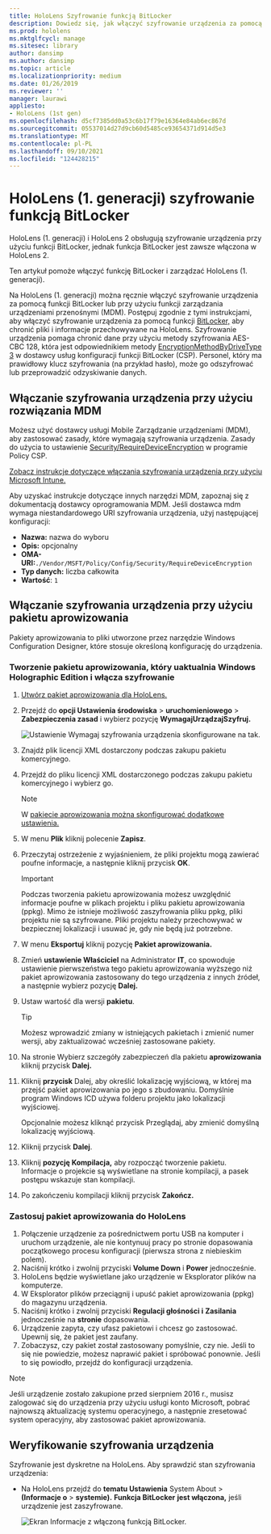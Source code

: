 ```yaml
---
title: HoloLens Szyfrowanie funkcją BitLocker
description: Dowiedz się, jak włączyć szyfrowanie urządzenia za pomocą funkcji BitLocker w celu ochrony plików przechowywanych na urządzeniach HoloLens rzeczywistości mieszanej.
ms.prod: hololens
ms.mktglfcycl: manage
ms.sitesec: library
author: dansimp
ms.author: dansimp
ms.topic: article
ms.localizationpriority: medium
ms.date: 01/26/2019
ms.reviewer: ''
manager: laurawi
appliesto:
- HoloLens (1st gen)
ms.openlocfilehash: d5cf7385dd0a53c6b17f79e16364e84ab6ec867d
ms.sourcegitcommit: 05537014d27d9cb60d5485ce93654371d914d5e3
ms.translationtype: MT
ms.contentlocale: pl-PL
ms.lasthandoff: 09/10/2021
ms.locfileid: "124428215"
---
```

# <a name="hololens-1st-gen-bitlocker-encryption"></a>HoloLens (1. generacji) szyfrowanie funkcją BitLocker

HoloLens (1. generacji) i HoloLens 2 obsługują szyfrowanie urządzenia przy użyciu funkcji BitLocker, jednak funkcja BitLocker jest zawsze włączona w HoloLens 2.

Ten artykuł pomoże włączyć funkcję BitLocker i zarządzać HoloLens (1. generacji).

Na HoloLens (1. generacji) można ręcznie włączyć szyfrowanie urządzenia za pomocą funkcji BitLocker lub przy użyciu funkcji zarządzania urządzeniami przenośnymi (MDM). Postępuj zgodnie z tymi instrukcjami, aby włączyć szyfrowanie urządzenia za pomocą funkcji [BitLocker,](/windows/security/information-protection/bitlocker/bitlocker-device-encryption-overview-windows-10#bitlocker-device-encryption) aby chronić pliki i informacje przechowywane na HoloLens. Szyfrowanie urządzenia pomaga chronić dane przy użyciu metody szyfrowania AES-CBC 128, która jest odpowiednikiem metody [EncryptionMethodByDriveType 3](/windows/client-management/mdm/bitlocker-csp#encryptionmethodbydrivetype) w dostawcy usług konfiguracji funkcji BitLocker (CSP). Personel, który ma prawidłowy klucz szyfrowania (na przykład hasło), może go odszyfrować lub przeprowadzić odzyskiwanie danych.

## <a name="enable-device-encryption-using-mdm"></a>Włączanie szyfrowania urządzenia przy użyciu rozwiązania MDM

Możesz użyć dostawcy usługi Mobile Zarządzanie urządzeniami (MDM), aby zastosować zasady, które wymagają szyfrowania urządzenia. Zasady do użycia to ustawienie [Security/RequireDeviceEncryption](/windows/client-management/mdm/policy-csp-security#security-requiredeviceencryption) w programie Policy CSP.

[Zobacz instrukcje dotyczące włączania szyfrowania urządzenia przy użyciu Microsoft Intune.](/intune/compliance-policy-create-windows#windows-holographic-for-business)

Aby uzyskać instrukcje dotyczące innych narzędzi MDM, zapoznaj się z dokumentacją dostawcy oprogramowania MDM. Jeśli dostawca mdm wymaga niestandardowego URI szyfrowania urządzenia, użyj następującej konfiguracji:

- **Nazwa:** nazwa do wyboru
- **Opis:** opcjonalny
- **OMA-URI:**`./Vendor/MSFT/Policy/Config/Security/RequireDeviceEncryption`
- **Typ danych:** liczba całkowita
- **Wartość**: `1`

## <a name="enable-device-encryption-using-a-provisioning-package"></a>Włączanie szyfrowania urządzenia przy użyciu pakietu aprowizowania

Pakiety aprowizowania to pliki utworzone przez narzędzie Windows Configuration Designer, które stosuje określoną konfigurację do urządzenia. 

### <a name="create-a-provisioning-package-that-upgrades-the-windows-holographic-edition-and-enables-encryption"></a>Tworzenie pakietu aprowizowania, który uaktualnia Windows Holographic Edition i włącza szyfrowanie

1. [Utwórz pakiet aprowizowania dla HoloLens.](hololens-provisioning.md)
1. Przejdź do **opcji Ustawienia środowiska**  >  **uruchomieniowego**  >  **Zabezpieczenia zasad** i wybierz pozycję **WymagajUrządzajSzyfruj.**

    ![Ustawienie Wymagaj szyfrowania urządzenia skonfigurowane na tak.](images/device-encryption.png)

1. Znajdź plik licencji XML dostarczony podczas zakupu pakietu komercyjnego.

1. Przejdź do pliku licencji XML dostarczonego podczas zakupu pakietu komercyjnego i wybierz go.
    > [!NOTE]
    > W [pakiecie aprowizowania można skonfigurować dodatkowe ustawienia.](hololens-provisioning.md)

1. W menu **Plik** kliknij polecenie **Zapisz**. 

1. Przeczytaj ostrzeżenie z wyjaśnieniem, że pliki projektu mogą zawierać poufne informacje, a następnie kliknij przycisk **OK**.

    > [!IMPORTANT]
    > Podczas tworzenia pakietu aprowizowania możesz uwzględnić informacje poufne w plikach projektu i pliku pakietu aprowizowania (ppkg). Mimo że istnieje możliwość zaszyfrowania pliku ppkg, pliki projektu nie są szyfrowane. Pliki projektu należy przechowywać w bezpiecznej lokalizacji i usuwać je, gdy nie będą już potrzebne.

1. W menu **Eksportuj** kliknij pozycję **Pakiet aprowizowania.**
1. Zmień **ustawienie Właściciel** na Administrator **IT**, co spowoduje ustawienie pierwszeństwa tego pakietu aprowizowania wyższego niż pakiet aprowizowania zastosowany do tego urządzenia z innych źródeł, a następnie wybierz pozycję **Dalej.**
1. Ustaw wartość dla wersji **pakietu**.

    > [!TIP]
    > Możesz wprowadzić zmiany w istniejących pakietach i zmienić numer wersji, aby zaktualizować wcześniej zastosowane pakiety.

1. Na stronie Wybierz szczegóły zabezpieczeń dla pakietu **aprowizowania** kliknij przycisk **Dalej.**
1. Kliknij **przycisk** Dalej, aby określić lokalizację wyjściową, w której ma przejść pakiet aprowizowania po jego s zbudowaniu. Domyślnie program Windows ICD używa folderu projektu jako lokalizacji wyjściowej.

    Opcjonalnie możesz kliknąć przycisk Przeglądaj, aby zmienić domyślną lokalizację wyjściową.

1. Kliknij przycisk **Dalej**.
1. Kliknij **pozycję Kompilacja,** aby rozpocząć tworzenie pakietu. Informacje o projekcie są wyświetlane na stronie kompilacji, a pasek postępu wskazuje stan kompilacji.
1. Po zakończeniu kompilacji kliknij przycisk **Zakończ.**

### <a name="apply-the-provisioning-package-to-hololens"></a>Zastosuj pakiet aprowizowania do HoloLens

1. Połączenie urządzenie za pośrednictwem portu USB na komputer i uruchom urządzenie, ale nie kontynuuj pracy po stronie dopasowania początkowego procesu konfiguracji (pierwsza strona z niebieskim polem). 
1. Naciśnij krótko i zwolnij przyciski **Volume Down** i **Power** jednocześnie.
1. HoloLens będzie wyświetlane jako urządzenie w Eksplorator plików na komputerze.
1. W Eksplorator plików przeciągnij i upuść pakiet aprowizowania (ppkg) do magazynu urządzenia.
1. Naciśnij krótko i zwolnij przyciski **Regulacji głośności i** **Zasilania** jednocześnie na **stronie** dopasowania.
1. Urządzenie zapyta, czy ufasz pakietowi i chcesz go zastosować. Upewnij się, że pakiet jest zaufany.
1. Zobaczysz, czy pakiet został zastosowany pomyślnie, czy nie. Jeśli to się nie powiedzie, możesz naprawić pakiet i spróbować ponownie. Jeśli to się powiodło, przejdź do konfiguracji urządzenia.

> [!NOTE]
> Jeśli urządzenie zostało zakupione przed sierpniem 2016 r., musisz zalogować się do urządzenia przy użyciu usługi konto Microsoft, pobrać najnowszą aktualizację systemu operacyjnego, a następnie zresetować system operacyjny, aby zastosować pakiet aprowizowania.

## <a name="verify-device-encryption"></a>Weryfikowanie szyfrowania urządzenia

Szyfrowanie jest dyskretne na HoloLens. Aby sprawdzić stan szyfrowania urządzenia:

- Na HoloLens przejdź do **tematu Ustawienia** System About  >  **(Informacje o**  >  **systemie).** **Funkcja BitLocker** **jest włączona,** jeśli urządzenie jest zaszyfrowane. 

    ![Ekran Informacje z włączoną funkcją BitLocker.](images/about-encryption.png)

